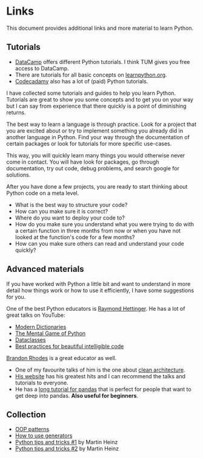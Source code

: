 # Links

This document provides additional links and more material to learn Python.

## Tutorials

- [DataCamp](https://www.datacamp.com/courses/intro-to-python-for-data-science) offers different Python tutorials. I think TUM gives you free access to DataCamp.
- There are tutorials for all basic concepts on [learnpython.org](https://www.learnpython.org/).
- [Codecadamy](https://www.codecademy.com/catalog/language/python) also has a lot of (paid) Python tutorials.

I have collected some tutorials and guides to help you learn Python. Tutorials are great to show you some concepts and to get you on your way but I can say from experience that there quickly is a point of diminishing returns.

The best way to learn a language is through practice. Look for a project that you are excited about or try to implement something you already did in another language in Python. Find your way through the documentation of certain packages or look for tutorials for more specific use-cases.

This way, you will quickly learn many things you would otherwise never come in contact. You will have look for packages, go through documentation, try out code, debug problems, and search google for solutions.

After you have done a few projects, you are ready to start thinking about Python code on a meta level.

- What is the best way to structure your code?
- How can you make sure it is correct?
- Where do you want to deploy your code to?
- How do you make sure you understand what you were trying to do with a certain function in three months from now or when you have not looked at the function's code for a few months?
- How can you make sure others can read and understand your code quickly?

## Advanced materials

If you have worked with Python a little bit and want to understand in more detail how things work or how to use it efficiently, I have some suggestions for you.

One of the best Python educators is [Raymond Hettinger](https://twitter.com/raymondh?lang=de). He has a lot of great talks on YouTube:

- [Modern Dictionaries](https://www.youtube.com/watch?v=p33CVV29OG8&t=2s)
- [The Mental Game of Python](https://www.youtube.com/watch?v=UANN2Eu6ZnM&t=442s)
- [Dataclasses](https://www.youtube.com/watch?v=T-TwcmT6Rcw)
- [Best practices for beautiful intelligible code](https://www.youtube.com/watch?v=wf-BqAjZb8M)

[Brandon Rhodes](https://rhodesmill.org/brandon/) is a great educator as well.

- One of my favourite talks of him is the one about [clean architecture](https://www.youtube.com/watch?v=DJtef410XaM).
- [His website](https://rhodesmill.org/brandon/) has his greatest hits and I can recommend the talks and tutorials to everyone.
- He has a [long tutorial for pandas](https://github.com/brandon-rhodes/pycon-pandas-tutorial) that is perfect for people that want to get deep into pandas. **Also useful for beginners**.

## Collection

- [OOP patterns](https://www.pythonprogramming.in/object-oriented-programming.html)
- [How to use generators](https://realpython.com/introduction-to-python-generators/)
- [Python tips and tricks #1](https://martinheinz.dev/blog/1) by Martin Heinz
- [Python tips and tricks #2](https://martinheinz.dev/blog/4) by Martin Heinz
